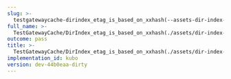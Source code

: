 ```yaml
---
slug: >-
  testgatewaycache-dirindex_etag_is_based_on_xxhash(--assets-dir-index-html),_so_we_need_to_fetch_it_dynamically
full_name: >-
  TestGatewayCache/DirIndex_etag_is_based_on_xxhash(./assets/dir-index-html),_so_we_need_to_fetch_it_dynamically
outcome: pass
title: >-
  TestGatewayCache/DirIndex_etag_is_based_on_xxhash(./assets/dir-index-html),_so_we_need_to_fetch_it_dynamically
implementation_id: kubo
version: dev-44b0eaa-dirty
---
```


